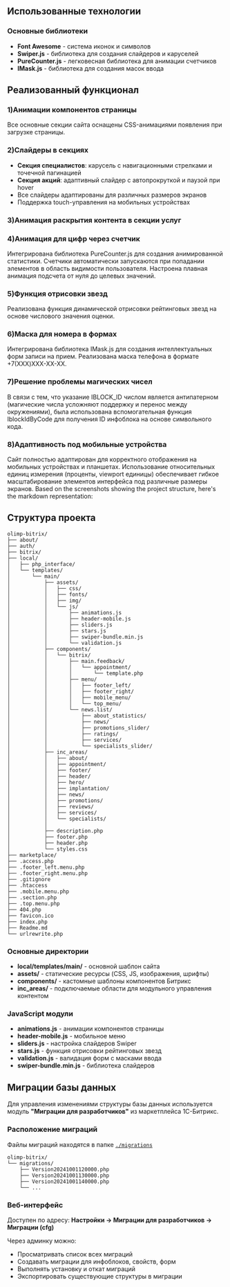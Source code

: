 ## Использованные технологии

### Основные библиотеки

- **Font Awesome** - система иконок и символов
- **Swiper.js** - библиотека для создания слайдеров и каруселей
- **PureCounter.js** - легковесная библиотека для анимации счетчиков
- **IMask.js** - библиотека для создания масок ввода

## Реализованный функционал

### 1)Анимации компонентов страницы

Все основные секции сайта оснащены CSS-анимациями появления при загрузке страницы.

### 2)Слайдеры в секциях

- **Секция специалистов**: карусель с навигационными стрелками и точечной пагинацией
- **Секция акций**: адаптивный слайдер с автопрокруткой и паузой при hover
- Все слайдеры адаптированы для различных размеров экранов
- Поддержка touch-управления на мобильных устройствах

### 3)Анимация раскрытия контента в секции услуг

### 4)Анимация для цифр через счетчик

Интегрирована библиотека PureCounter.js для создания анимированной статистики. Счетчики автоматически запускаются при попадании элементов в область видимости пользователя. Настроена плавная анимация подсчета от нуля до целевых значений.

### 5)Функция отрисовки звезд

Реализована функция динамической отрисовки рейтинговых звезд на основе числового значения оценки.

### 6)Маска для номера в формах

Интегрирована библиотека IMask.js для создания интеллектуальных форм записи на прием. Реализована маска телефона в формате +7(XXX)XXX-XX-XX.

### 7)Решение проблемы магических чисел

В связи с тем, что указание IBLOCK_ID числом является антипатерном (магические числа усложняют поддержку и перенос между окружениями), была использована вспомогательная функция IblockIdByCode для получения ID инфоблока на основе символьного кода.

### 8)Адаптивность под мобильные устройства
Сайт полностью адаптирован для корректного отображения на мобильных устройствах и планшетах. Использование относительных единиц измерения (проценты, viewport единицы) обеспечивает гибкое масштабирование элементов интерфейса под различные размеры экранов.
Based on the screenshots showing the project structure, here's the markdown representation:

## Структура проекта

```
olimp-bitrix/
├── about/
├── auth/
├── bitrix/
├── local/
│   ├── php_interface/
│   └── templates/
│       └── main/
│           ├── assets/
│           │   ├── css/
│           │   ├── fonts/
│           │   ├── img/
│           │   └── js/
│           │       ├── animations.js
│           │       ├── header-mobile.js
│           │       ├── sliders.js
│           │       ├── stars.js
│           │       ├── swiper-bundle.min.js
│           │       └── validation.js
│           ├── components/
│           │   └── bitrix/
│           │       ├── main.feedback/
│           │       │   └── appointment/
│           │       │       └── template.php
│           │       ├── menu/
│           │       │   ├── footer_left/
│           │       │   ├── footer_right/
│           │       │   ├── mobile_menu/
│           │       │   └── top_menu/
│           │       └── news.list/
│           │           ├── about_statistics/
│           │           ├── news/
│           │           ├── promotions_slider/
│           │           ├── ratings/
│           │           ├── services/
│           │           └── specialists_slider/
│           ├── inc_areas/
│           │   ├── about/
│           │   ├── appointment/
│           │   ├── footer/
│           │   ├── header/
│           │   ├── hero/
│           │   ├── implantation/
│           │   ├── news/
│           │   ├── promotions/
│           │   ├── reviews/
│           │   ├── services/
│           │   └── specialists/
│           │   
│           ├── description.php
│           ├── footer.php
│           ├── header.php
│           └── styles.css
├── marketplace/
├── .access.php
├── .footer_left.menu.php
├── .footer_right.menu.php
├── .gitignore
├── .htaccess
├── .mobile.menu.php
├── .section.php
├── .top.menu.php
├── 404.php
├── favicon.ico
├── index.php
├── Readme.md
└── urlrewrite.php
```

### Основные директории

- **local/templates/main/** - основной шаблон сайта
- **assets/** - статические ресурсы (CSS, JS, изображения, шрифты)
- **components/** - кастомные шаблоны компонентов Битрикс
- **inc_areas/** - подключаемые области для модульного управления контентом

### JavaScript модули

- **animations.js** - анимации компонентов страницы
- **header-mobile.js** - мобильное меню
- **sliders.js** - настройка слайдеров Swiper
- **stars.js** - функция отрисовки рейтинговых звезд
- **validation.js** - валидация форм с масками ввода
- **swiper-bundle.min.js** - библиотека слайдеров

## Миграции базы данных

Для управления изменениями структуры базы данных используется модуль **"Миграции для разработчиков"** из маркетплейса 1С-Битрикс.

### Расположение миграций

Файлы миграций находятся в папке [`./migrations`](./migrations/)

```
olimp-bitrix/
└── migrations/                    
    ├── Version20241001120000.php  
    ├── Version20241001130000.php  
    ├── Version20241001140000.php  
    └── ...
```
### Веб-интерфейс

Доступен по адресу: **Настройки → Миграции для разработчиков → Миграции (cfg)**

Через админку можно:
- Просматривать список всех миграций
- Создавать миграции для инфоблоков, свойств, форм
- Выполнять установку и откат миграций
- Экспортировать существующие структуры в миграции

